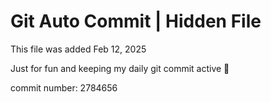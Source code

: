 # Git Auto Commit | Hidden File

This file was added Feb 12, 2025

Just for fun and keeping my daily git commit active 🤪

commit number: 2784656
